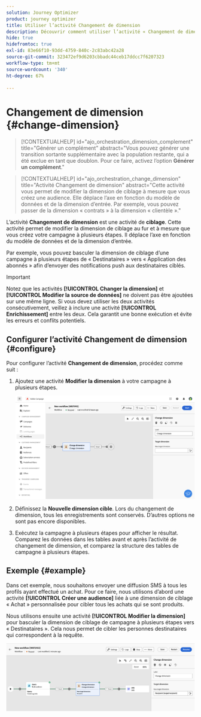 ```yaml
---
solution: Journey Optimizer
product: journey optimizer
title: Utiliser l’activité Changement de dimension
description: Découvrir comment utiliser l’activité « Changement de dimension »
hide: true
hidefromtoc: true
exl-id: 83e66f10-93dd-4759-840c-2c83abc42a28
source-git-commit: 323472ef9d6203cbbadc44ceb17ddcc7f6207323
workflow-type: tm+mt
source-wordcount: '340'
ht-degree: 67%

---
```


# Changement de dimension {#change-dimension}

>[!CONTEXTUALHELP]
>id="ajo_orchestration_dimension_complement"
>title="Générer un complément"
>abstract="Vous pouvez générer une transition sortante supplémentaire avec la population restante, qui a été exclue en tant que doublon. Pour ce faire, activez l’option **Générer un complément**."

>[!CONTEXTUALHELP]
>id="ajo_orchestration_change_dimension"
>title="Activité Changement de dimension"
>abstract="Cette activité vous permet de modifier la dimension de ciblage à mesure que vous créez une audience. Elle déplace l’axe en fonction du modèle de données et de la dimension d’entrée. Par exemple, vous pouvez passer de la dimension « contrats » à la dimension « clientèle »."

L’activité **Changement de dimension** est une activité de **ciblage**. Cette activité permet de modifier la dimension de ciblage au fur et à mesure que vous créez votre campagne à plusieurs étapes. Il déplace l’axe en fonction du modèle de données et de la dimension d’entrée.

Par exemple, vous pouvez basculer la dimension de ciblage d’une campagne à plusieurs étapes de « Destinataires » vers « Application des abonnés » afin d’envoyer des notifications push aux destinataires ciblés.

>[!IMPORTANT]
>
>Notez que les activités **[!UICONTROL Changer la dimension]** et **[!UICONTROL Modifier la source de données]** ne doivent pas être ajoutées sur une même ligne. Si vous devez utiliser les deux activités consécutivement, veillez à inclure une activité **[!UICONTROL Enrichissement]** entre les deux. Cela garantit une bonne exécution et évite les erreurs et conflits potentiels.

## Configurer l’activité Changement de dimension {#configure}

Pour configurer l’activité **Changement de dimension**, procédez comme suit :

1. Ajoutez une activité **Modifier la dimension** à votre campagne à plusieurs étapes.

   ![](../assets/workflow-change-dimension.png)

1. Définissez la **Nouvelle dimension cible**. Lors du changement de dimension, tous les enregistrements sont conservés. D’autres options ne sont pas encore disponibles.

1. Exécutez la campagne à plusieurs étapes pour afficher le résultat. Comparez les données dans les tables avant et après l’activité de changement de dimension, et comparez la structure des tables de campagne à plusieurs étapes.

## Exemple {#example}

Dans cet exemple, nous souhaitons envoyer une diffusion SMS à tous les profils ayant effectué un achat. Pour ce faire, nous utilisons d’abord une activité **[!UICONTROL Créer une audience]** liée à une dimension de ciblage « Achat » personnalisée pour cibler tous les achats qui se sont produits.

Nous utilisons ensuite une activité **[!UICONTROL Modifier la dimension]** pour basculer la dimension de ciblage de campagne à plusieurs étapes vers « Destinataires ». Cela nous permet de cibler les personnes destinataires qui correspondent à la requête.

![](../assets/workflow-change-dimension-example.png)
